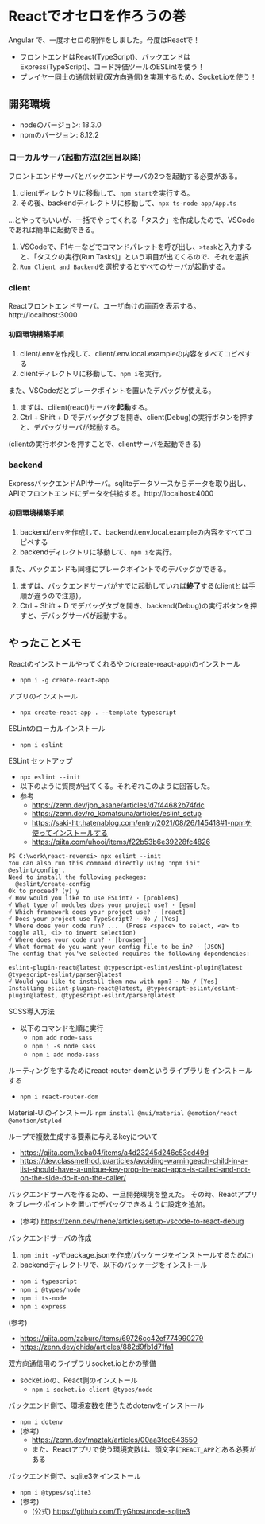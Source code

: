 # Reactでオセロを作ろうの巻

Angular で、一度オセロの制作をしました。今度はReactで！

- フロントエンドはReact(TypeScript)、バックエンドはExpress(TypeScript)、コード評価ツールのESLintを使う！
- プレイヤー同士の通信対戦(双方向通信)を実現するため、Socket.ioを使う！

## 開発環境

- nodeのバージョン: 18.3.0
- npmのバージョン: 8.12.2

### ローカルサーバ起動方法(2回目以降)

フロントエンドサーバとバックエンドサーバの2つを起動する必要がある。

1. clientディレクトリに移動して、`npm start`を実行する。
2. その後、backendディレクトリに移動して、`npx ts-node app/App.ts`

...とやってもいいが、一括でやってくれる「タスク」を作成したので、VSCodeであれば簡単に起動できる。

1. VSCodeで、F1キーなどでコマンドパレットを呼び出し、`>task`と入力すると、「タスクの実行(Run Tasks)」という項目が出てくるので、それを選択
2. `Run Client and Backend`を選択するとすべてのサーバが起動する。

### client

Reactフロントエンドサーバ。ユーザ向けの画面を表示する。http://localhost:3000

#### 初回環境構築手順
1. client/.envを作成して、client/.env.local.exampleの内容をすべてコピペする
2. clientディレクトリに移動して、`npm i`を実行。

また、VSCodeだとブレークポイントを置いたデバッグが使える。  
1. まずは、clilent(react)サーバを**起動**する。
2. Ctrl + Shift + D でデバッグタブを開き、client(Debug)の実行ボタンを押すと、デバッグサーバが起動する。

  (clientの実行ボタンを押すことで、clientサーバを起動できる)

### backend

ExpressバックエンドAPIサーバ。sqliteデータソースからデータを取り出し、APIでフロントエンドにデータを供給する。http://localhost:4000

#### 初回環境構築手順
1. backend/.envを作成して、backend/.env.local.exampleの内容をすべてコピペする
2. backendディレクトリに移動して、`npm i`を実行。

また、バックエンドも同様にブレークポイントでのデバッグができる。
1. まずは、バックエンドサーバがすでに起動していれば**終了**する(clientとは手順が違うので注意)。
2. Ctrl + Shift + D でデバッグタブを開き、backend(Debug)の実行ボタンを押すと、デバッグサーバが起動する。

## やったことメモ

Reactのインストールやってくれるやつ(create-react-app)のインストール
- `npm i -g create-react-app`

アプリのインストール
- `npx create-react-app . --template typescript`

ESLintのローカルインストール
- `npm i eslint`

ESLint セットアップ
- `npx eslint --init`
- 以下のように質問が出てくる。それぞれこのように回答した。
- 参考
  - https://zenn.dev/jpn_asane/articles/d7f44682b74fdc
  - https://zenn.dev/ro_komatsuna/articles/eslint_setup
  - https://saki-htr.hatenablog.com/entry/2021/08/26/145418#1-npmを使ってインストールする
  - https://qiita.com/uhooi/items/f22b53b6e39228fc4826

```
PS C:\work\react-reversi> npx eslint --init
You can also run this command directly using 'npm init @eslint/config'.
Need to install the following packages:
  @eslint/create-config
Ok to proceed? (y) y
√ How would you like to use ESLint? · [problems]
√ What type of modules does your project use? · [esm]
√ Which framework does your project use? · [react]
√ Does your project use TypeScript? · No / [Yes]
? Where does your code run? ...  (Press <space> to select, <a> to toggle all, <i> to invert selection)
√ Where does your code run? · [browser]
√ What format do you want your config file to be in? · [JSON]
The config that you've selected requires the following dependencies:

eslint-plugin-react@latest @typescript-eslint/eslint-plugin@latest @typescript-eslint/parser@latest
√ Would you like to install them now with npm? · No / [Yes]
Installing eslint-plugin-react@latest, @typescript-eslint/eslint-plugin@latest, @typescript-eslint/parser@latest
```

SCSS導入方法
- 以下のコマンドを順に実行
  - `npm add node-sass`
  - `npm i -s node sass`
  - `npm i add node-sass`

ルーティングをするためにreact-router-domというライブラリをインストールする
- `npm i react-router-dom`

Material-UIのインストール
`npm install @mui/material @emotion/react @emotion/styled`

ループで複数生成する要素に与えるkeyについて
 - https://qiita.com/koba04/items/a4d23245d246c53cd49d
 - https://dev.classmethod.jp/articles/avoiding-warningeach-child-in-a-list-should-have-a-unique-key-prop-in-react-apps-is-called-and-not-on-the-side-do-it-on-the-caller/

バックエンドサーバを作るため、一旦開発環境を整えた。
その時、Reactアプリをブレークポイントを置いてデバッグできるように設定を追加。
- (参考):https://zenn.dev/rhene/articles/setup-vscode-to-react-debug

バックエンドサーバの作成
1. `npm init -y`でpackage.jsonを作成(パッケージをインストールするために)
2. backendディレクトリで、以下のパッケージをインストール
  - `npm i typescript`
  - `npm i @types/node`
  - `npm i ts-node`
  - `npm i express`

(参考)
- https://qiita.com/zaburo/items/69726cc42ef774990279
- https://zenn.dev/chida/articles/882d9fb1d71fa1

双方向通信用のライブラリsocket.ioとかの整備
- socket.ioの、React側のインストール
  - `npm i socket.io-client @types/node`

バックエンド側で、環境変数を使うためdotenvをインストール
- `npm i dotenv`
- (参考)
  - https://zenn.dev/maztak/articles/00aa3fcc643550
  - また、Reactアプリで使う環境変数は、頭文字に`REACT_APP`とある必要がある

バックエンド側で、sqlite3をインストール
- `npm i @types/sqlite3`
- (参考)
  - (公式) https://github.com/TryGhost/node-sqlite3